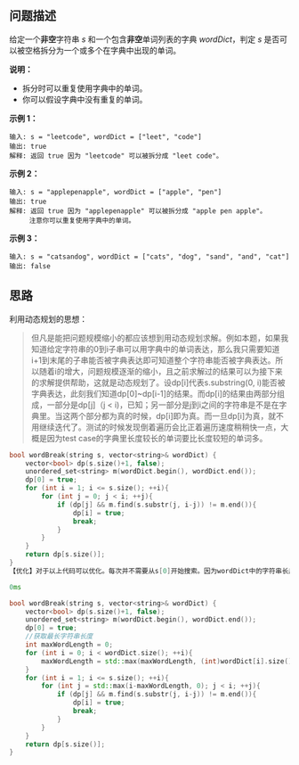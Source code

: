 ## 问题描述

给定一个**非空**字符串 *s* 和一个包含**非空**单词列表的字典 *wordDict*，判定 *s* 是否可以被空格拆分为一个或多个在字典中出现的单词。

**说明：**

- 拆分时可以重复使用字典中的单词。
- 你可以假设字典中没有重复的单词。

**示例 1：**

```
输入: s = "leetcode", wordDict = ["leet", "code"]
输出: true
解释: 返回 true 因为 "leetcode" 可以被拆分成 "leet code"。
```

**示例 2：**

```
输入: s = "applepenapple", wordDict = ["apple", "pen"]
输出: true
解释: 返回 true 因为 "applepenapple" 可以被拆分成 "apple pen apple"。
     注意你可以重复使用字典中的单词。
```

**示例 3：**

```
输入: s = "catsandog", wordDict = ["cats", "dog", "sand", "and", "cat"]
输出: false
```

## 思路

利用动态规划的思想：

> 但凡是能把问题规模缩小的都应该想到用动态规划求解。例如本题，如果我知道给定字符串的0到i子串可以用字典中的单词表达，那么我只需要知道i+1到末尾的子串能否被字典表达即可知道整个字符串能否被字典表达。所以随着i的增大，问题规模逐渐的缩小，且之前求解过的结果可以为接下来的求解提供帮助，这就是动态规划了。设dp[i]代表s.substring(0, i)能否被字典表达，此刻我们知道dp[0]~dp[i-1]的结果。而dp[i]的结果由两部分组成，一部分是dp[j]（j < i)，已知；另一部分是j到i之间的字符串是不是在字典里。当这两个部分都为真的时候，dp[i]即为真。而一旦dp[i]为真，就不用继续迭代了。测试的时候发现倒着遍历会比正着遍历速度稍稍快一点，大概是因为test case的字典里长度较长的单词要比长度较短的单词多。

```CPP
bool wordBreak(string s, vector<string>& wordDict) {
    vector<bool> dp(s.size()+1, false);
    unordered_set<string> m(wordDict.begin(), wordDict.end());
    dp[0] = true;
    for (int i = 1; i <= s.size(); ++i){
        for (int j = 0; j < i; ++j){
            if (dp[j] && m.find(s.substr(j, i-j)) != m.end()){
                dp[i] = true;
                break;
            }
        }
    }
    return dp[s.size()];
}
【优化】对于以上代码可以优化。每次并不需要从s[0]开始搜索。因为wordDict中的字符串长度是有限的。只需要从i-maxWordLength开始搜索就可以了。

0ms

bool wordBreak(string s, vector<string>& wordDict) {
    vector<bool> dp(s.size()+1, false);
    unordered_set<string> m(wordDict.begin(), wordDict.end());
    dp[0] = true;
    //获取最长字符串长度
    int maxWordLength = 0;
    for (int i = 0; i < wordDict.size(); ++i){
        maxWordLength = std::max(maxWordLength, (int)wordDict[i].size());
    }
    for (int i = 1; i <= s.size(); ++i){
        for (int j = std::max(i-maxWordLength, 0); j < i; ++j){
            if (dp[j] && m.find(s.substr(j, i-j)) != m.end()){
                dp[i] = true;
                break;
            }
        }
    }
    return dp[s.size()];
}
```

